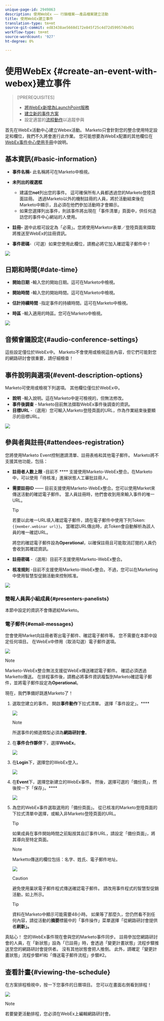 ```yaml
---
unique-page-id: 2949863
description: 使用WebEx —— 行銷檔案——產品檔案建立活動
title: 使用WebEx建立事件
translation-type: tm+mt
source-git-commit: ed83438ae5660d172e845f25c4d72d599574bd91
workflow-type: tm+mt
source-wordcount: '927'
ht-degree: 0%

---
```



# 使用WebEx {#create-an-event-with-webex}建立事件

>[!PREREQUISITES]
>
>* [將WebEx新增為LaunchPoint服務](/help/marketo/product-docs/administration/additional-integrations/add-webex-as-a-launchpoint-service.md)
>* [建立新的事件方案](/help/marketo/product-docs/demand-generation/events/understanding-events/create-a-new-event-program.md)
>* 設定適當的[流程動作](/help/marketo/product-docs/core-marketo-concepts/smart-campaigns/flow-actions/add-a-flow-step-to-a-smart-campaign.md)以追蹤參與


首先在WebEx活動中心建立Webex活動。 Marketo只會針對您的整合使用特定設定和欄位，我們不久將會進行此作業。 您可能想要為WebEx配置的其他欄位在[WebEx事件中心使用手冊](https://www.cisco.com/c/dam/en/us/td/docs/collaboration/meeting_center/wbs298/wx_ec_host_ug.pdf)中說明。

## 基本資訊{#basic-information}

* **事件名稱-** 此名稱將可在Marketo中檢視。
* **未列出的複選框**

   * 建議您&#x200B;**not**&#x200B;列出您的事件。 這可確保所有人員都透過您的Marketo登陸頁面註冊。 透過Marketo以外的機制註冊的人員，將於活動結束後在Marketo中顯示，且必須在他們參加活動時才會顯示。
   * 如果您選擇列出事件，則該事件將出現在「事件清單」頁面中，供任何造訪您的事件中心網站的人使用。

* **註冊-** 選中此框可設定為「必需」。您將使用Marketor表單／登陸頁面來擷取將推送至WebEx的註冊資訊。
* **事件密碼**-（可選）如果您使用此欄位，請務必將它加入確認電子郵件中！

![](assets/image2015-5-28-13-3a30-3a55.png)

## 日期和時間{#date-time}

* **開始日期** -輸入您的開始日期。這可在Marketo中檢視。

* **開始時間** -輸入您的開始時間。這可在Marketo中檢視。

* **估計持續時間** -指定事件的持續時間。這可在Marketo中檢視。

* **時區** -輸入適用的時區。您可在Marketo中檢視。

![](assets/image2015-5-28-13-3a37-3a39.png)

## 音頻會議設定{#audio-conference-settings}

這些設定僅位於WebEx中。 Marketo不會使用或檢視這些內容，但它們可能對您的網路研討會很重要，請仔細檢查！

## 事件說明與選項{#event-description-options}

Marketo可使用或檢視下列選項。 其他欄位僅位於WebEx中。

* **說明** -輸入說明。這在Marketo中是可檢視的，但無法修改。
* **事件後調查** - Marketo目前無法擷取WebEx事件後調查的資訊。
* **目標URL** -（選用）您可輸入Marketo登陸頁面的URL，作為作業結束後要顯示的目標URL。

![](assets/image2015-5-28-13-3a48-3a49.png)

## 參與者與註冊{#attendees-registration}

您將使用Marketo Event控制邀請清單、註冊表格和其他電子郵件。 Marketo將不支援其他功能，包括：

* **註冊者人數上限** -目前不 **** 支援使用Marketo-WebEx整合。在Marketo中，可以使用「待核准」進展狀態人工審批註冊人。

* **需要註冊ID**  —— 目前支援使用Marketo-WebEx整合。您可以使用Market來傳送活動的確認電子郵件。 當人員註冊時，他們會收到用來輸入事件的唯一URL。

   >[!TIP]
   >
   >若要以此唯一URL填入確認電子郵件，請在電子郵件中使用下列Token:`{{member.webinar url}}`。 當確認URL傳出時，此Token會自動解析為該人員的唯一確認URL。
   >
   >將您的確認電子郵件設為&#x200B;**Operational**，以確保註冊且可能取消訂閱的人員仍會收到其確認資訊。

* **註冊密碼** -（選用）目前不支援使用Marketo-WebEx整合。
* **核准規則** -目前不支援使用Marketo-WebEx整合。不過，您可以在Marketing中使用智慧型促銷活動來控制核准。

![](assets/image2015-5-28-14-3a4-3a41.png)

### 簡報人員與小組成員{#presenters-panelists}

本節中設定的資訊不會傳遞給Marketo。

### 電子郵件{#email-messages}

您會使用Market向註冊者寄出電子郵件、確認電子郵件等。 您不需要在本節中設定任何項目。 在WebEx中停用（取消勾選）電子郵件選項。

![](assets/image2015-5-28-14-3a9-3a14.png)

>[!NOTE]
>
>Marketo-WebEx整合無法支援從WebEx傳送確認電子郵件。 確認必須透過Marketto傳送。 在排程事件後，請務必將事件資訊複製到Marketo確認電子郵件，並將電子郵件設定為&#x200B;**Operational**。

現在，我們準備好跳進Marketo了！

1. 選取您建立的事件。 開啟&#x200B;**事件動作**&#x200B;下拉式清單。 選擇「事件設定」。****

   ![](assets/image2015-5-14-16-3a7-3a31.png)

   >[!NOTE]
   >
   >所選事件的頻道類型必須為&#x200B;**網路研討會**。

1. 在&#x200B;**事件合作夥伴**&#x200B;下，選擇&#x200B;**WebEx**。

   ![](assets/image2015-1-30-13-3a58-3a2.png)

1. 在&#x200B;**Login**&#x200B;下，選擇您的WebEx登入。

   ![](assets/image2015-5-18-12-3a2-3a26.png)

1. 在&#x200B;**Event**&#x200B;下，選擇您新建立的WebEx事件。 然後，選擇可選的「備份頁」，然後按一下「保存」。****

   ![](assets/image2015-5-14-16-3a15-3a55.png)

1. 為您的WebEx事件選取選用的「備份頁面」。 從已核准的Marketo登陸頁面的下拉式清單中選擇，或輸入非Marketo登陸頁面的URL。

   >[!TIP]
   >
   >如果成員在事件開始時間之前點按其自訂事件URL，請設定「備份頁面」，將其導向至特定頁面。

   >[!NOTE]
   >
   >Marketto傳送的欄位包括：名字、姓氏、電子郵件地址。

   ![](assets/webex.png)

   >[!CAUTION]
   >
   >避免使用巢狀電子郵件程式傳送確認電子郵件。 請改用事件程式的智慧型促銷活動，如上所示。

   >[!TIP]
   >
   >資料在Marketo中顯示可能需要48小時。 如果等了那麼久，您仍然看不到任何內容，請從活動的&#x200B;**摘要**&#x200B;標籤中的「事件操作」菜單選擇「從網路研討會提供者&#x200B;**刷新」。**

真貼心！ 您的WebEx事件現在會與您的Marketo事件同步。  註冊參加您網路研討會的人員，在「新狀態」設為「已註冊」時，會透過「變更計畫狀態」流程步驟推送至您的網路研討會提供者。 沒有其他狀態會把人推倒。 此外，請確定「變更計畫狀態」流程步驟#1和「傳送電子郵件流程」步驟#2。

## 查看計畫{#viewing-the-schedule}

在方案排程檢視中，按一下您事件的日曆項目。 您可以在畫面右側看到排程！

![](assets/image2015-5-14-16-3a21-3a41.png)

>[!NOTE]
>
>若要變更活動排程，您必須在WebEx上編輯網路研討會。
